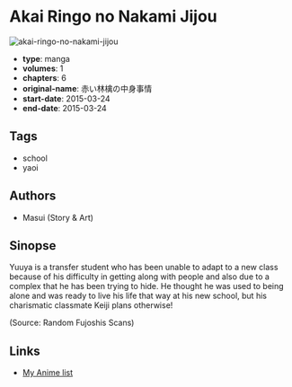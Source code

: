 # Akai Ringo no Nakami Jijou

![akai-ringo-no-nakami-jijou](https://cdn.myanimelist.net/images/manga/1/231800.jpg)

-   **type**: manga
-   **volumes**: 1
-   **chapters**: 6
-   **original-name**: 赤い林檎の中身事情
-   **start-date**: 2015-03-24
-   **end-date**: 2015-03-24

## Tags

-   school
-   yaoi

## Authors

-   Masui (Story & Art)

## Sinopse

Yuuya is a transfer student who has been unable to adapt to a new class because of his difficulty in getting along with people and also due to a complex that he has been trying to hide. He thought he was used to being alone and was ready to live his life that way at his new school, but his charismatic classmate Keiji plans otherwise!

(Source: Random Fujoshis Scans)

## Links

-   [My Anime list](https://myanimelist.net/manga/113061/Akai_Ringo_no_Nakami_Jijou)
